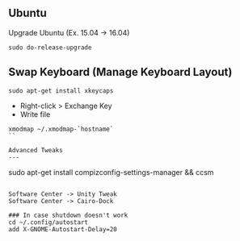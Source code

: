 Ubuntu
----------------------------------------------------------
Upgrade Ubuntu (Ex. 15.04 -> 16.04)
```
sudo do-release-upgrade
```


Swap Keyboard (Manage Keyboard Layout)
-------------------------
```
sudo apt-get install xkeycaps
```

- Right-click > Exchange Key
- Write file

```
xmodmap ~/.xmodmap-`hostname`
``

Advanced Tweaks
---
```
sudo apt-get install compizconfig-settings-manager && ccsm
```

Software Center -> Unity Tweak
Software Center -> Cairo-Dock

### In case shutdown doesn't work
cd ~/.config/autostart
add X-GNOME-Autostart-Delay=20
